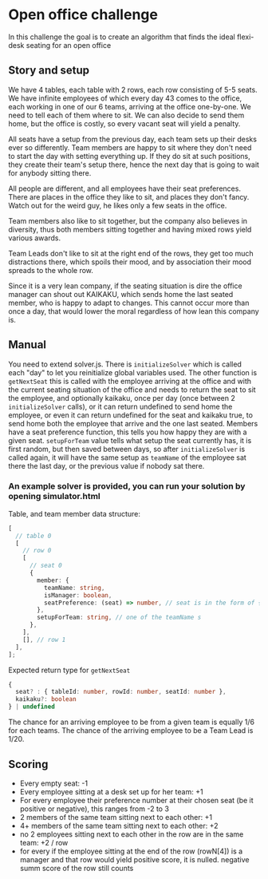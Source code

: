 # Open office challenge

In this challenge the goal is to create an algorithm that finds the ideal flexi-desk seating for an open office

## Story and setup

We have 4 tables, each table with 2 rows, each row consisting of 5-5 seats.
We have infinite employees of which every day 43 comes to the office, each working in one of our 6 teams, arriving at the office one-by-one. We need to tell each of them where to sit. We can also decide to send them home, but the office is costly, so every vacant seat will yield a penalty.

All seats have a setup from the previous day, each team sets up their desks ever so differently. Team members are happy to sit where they don't need to start the day with setting everything up. If they do sit at such positions, they create their team's setup there, hence the next day that is going to wait for anybody sitting there.

All people are different, and all employees have their seat preferences. There are places in the office they like to sit, and places they don't fancy. Watch out for the weird guy, he likes only a few seats in the office.

Team members also like to sit together, but the company also believes in diversity, thus both members sitting together and having mixed rows yield various awards.

Team Leads don't like to sit at the right end of the rows, they get too much distractions there, which spoils their mood, and by association their mood spreads to the whole row.

Since it is a very lean company, if the seating situation is dire the office manager can shout out KAIKAKU, which sends home the last seated member, who is happy to adapt to changes. This cannot occur more than once a day, that would lower the moral regardless of how lean this company is.

## Manual

You need to extend solver.js. There is `initializeSolver` which is called each "day" to let you reinitialize global variables used. The other function is `getNextSeat` this is called with the employee arriving at the office and with the current seating situation of the office and needs to return the seat to sit the employee, and optionally kaikaku, once per day (once between 2 `initializeSolver` calls), or it can return undefined to send home the employee, or even it can return undefined for the seat and kaikaku true, to send home both the employee that arrive and the one last seated.
Members have a seat preference function, this tells you how happy they are with a given seat.
`setupForTeam` value tells what setup the seat currently has, it is first random, but then saved between days, so after `initializeSolver` is called again, it will have the same setup as `teamName` of the employee sat there the last day, or the previous value if nobody sat there.

### **An example solver is provided, you can run your solution by opening simulator.html**

Table, and team member data structure:

```typescript
[
  // table 0
  [
    // row 0
    [
      // seat 0
      {
        member: {
          teamName: string,
          isManager: boolean,
          seatPreference: (seat) => number, // seat is in the form of { tableId: number, rowId: number, seatId: number }
        },
        setupForTeam: string, // one of the teamName s
      },
    ],
    [], // row 1
  ],
];
```

Expected return type for `getNextSeat`

```typescript
{
  seat? : { tableId: number, rowId: number, seatId: number },
  kaikaku?: boolean
} | undefined
```

The chance for an arriving employee to be from a given team is equally 1/6 for each teams.
The chance of the arriving employee to be a Team Lead is 1/20.

## Scoring

- Every empty seat: -1
- Every employee sitting at a desk set up for her team: +1
- For every employee their preference number at their chosen seat (be it positive or negative), this ranges from -2 to 3
- 2 members of the same team sitting next to each other: +1
- 4+ members of the same team sitting next to each other: +2
- no 2 employees sitting next to each other in the row are in the same team: +2 / row
- for every if the employee sitting at the end of the row (rowN[4]) is a manager and that row would yield positive score, it is nulled. negative summ score of the row still counts
